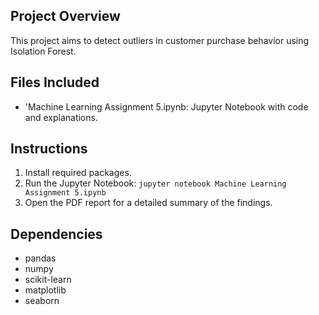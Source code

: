 ## Project Overview
This project aims to detect outliers in customer purchase behavior using Isolation Forest.

## Files Included
- 'Machine Learning Assignment 5.ipynb: Jupyter Notebook with code and explanations.

## Instructions
1. Install required packages.
2. Run the Jupyter Notebook: `jupyter notebook Machine Learning Assignment 5.ipynb`
3. Open the PDF report for a detailed summary of the findings.

## Dependencies
- pandas
- numpy
- scikit-learn
- matplotlib
- seaborn
